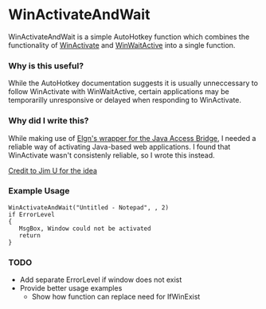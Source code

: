 # WinActivateAndWait

WinActivateAndWait is a simple AutoHotkey function which combines the functionality of
[WinActivate](https://autohotkey.com/docs/commands/WinActivate.htm) and
[WinWaitActive](https://autohotkey.com/docs/commands/WinWaitActive.htm) into
a single function.

### Why is this useful?

While the AutoHotkey documentation suggests it is usually unneccessary to follow
WinActivate with WinWaitActive, certain applications may be temporarilly
unresponsive or delayed when responding to WinActivate.

### Why did I write this?

While making use of [Elgn's wrapper for the Java Access Bridge](https://autohotkey.com/board/topic/95343-how-to-send-to-unseen-controls-in-a-java-app/?p=601593),
I needed a reliable way of activating Java-based web applications. I found that
WinActivate wasn't consistenly reliable, so I wrote this instead.

[Credit to Jim U for the idea](https://stackoverflow.com/q/46061982/3357935)

### Example Usage

```
WinActivateAndWait("Untitled - Notepad", , 2)
if ErrorLevel
{
   MsgBox, Window could not be activated
   return
}
```

### TODO

- Add separate ErrorLevel if window does not exist
- Provide better usage examples
  - Show how function can replace need for IfWinExist
